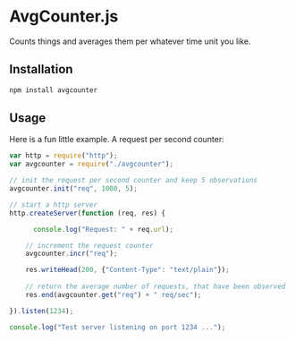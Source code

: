 AvgCounter.js
=============

Counts things and averages them per whatever time unit you like.

## Installation

```javascript
npm install avgcounter
```

## Usage

Here is a fun little example. A request per second counter:

```javascript
var http = require("http");
var avgcounter = require("./avgcounter");

// init the request per second counter and keep 5 observations
avgcounter.init("req", 1000, 5);

// start a http server
http.createServer(function (req, res) {

	  console.log("Request: " + req.url);

    // increment the request counter
    avgcounter.incr("req");

  	res.writeHead(200, {"Content-Type": "text/plain"});
  	
  	// return the average number of requests, that have been observed
  	res.end(avgcounter.get("req") + " req/sec");

}).listen(1234);

console.log("Test server listening on port 1234 ...");

```
